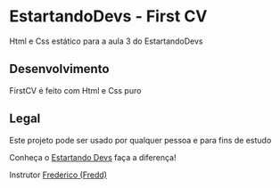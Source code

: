 # EstartandoDevs - First CV

Html e Css estático para a aula 3 do EstartandoDevs

## Desenvolvimento
FirstCV é feito com Html e Css puro


## Legal
Este projeto pode ser usado por qualquer pessoa e para fins de estudo

Conheça o [Estartando Devs][] faça a diferença!

Instrutor [Frederico (Fredd)][]

[Estartando Devs]: http://www.estartandodevs.com.br
[Frederico (Fredd)]: https://www.linkedin.com/in/fredericobezerra/
